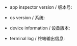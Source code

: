 - app inspector version / 版本号: 


- os version / 系统: 


- device  information / 设备版本: 


- terminal log / 终端输出信息:

```

```


